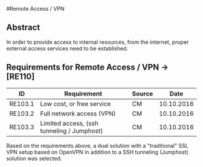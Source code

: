 #Remote Access / VPN

## Abstract

In order to provide access to internal resources, from the internet, proper external access services need to be established.

## Requirements for Remote Access / VPN -> [RE110]
|ID|Requirement|Source|Date|
|---|---|---|---|
|RE103.1|Low cost, or free service|CM|10.10.2016
|RE103.2|Full network access (VPN)|CM|10.10.2016
|RE103.3|Limited access, (ssh tunneling / Jumphost)|CM|10.10.2016


Based on the requirements above, a dual solution with a "traditional" SSL VPN setup based on OpenVPN in addition to a SSH tunneling (Jumphost) solution was selected.

